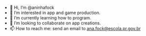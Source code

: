 - 👋 Hi, I’m @aninhafock
- 👀 I’m interested in app and game production.
- 🌱 I’m currently learning how to program.
- 💞️ I’m looking to collaborate on app creations.
- 📫 How to reach me: send an email to ana.fock@escola.pr.gov.br

<!---
aninhafock/aninhafock is a ✨ special ✨ repository because its `README.md` (this file) appears on your GitHub profile.
You can click the Preview link to take a look at your changes.
--->
